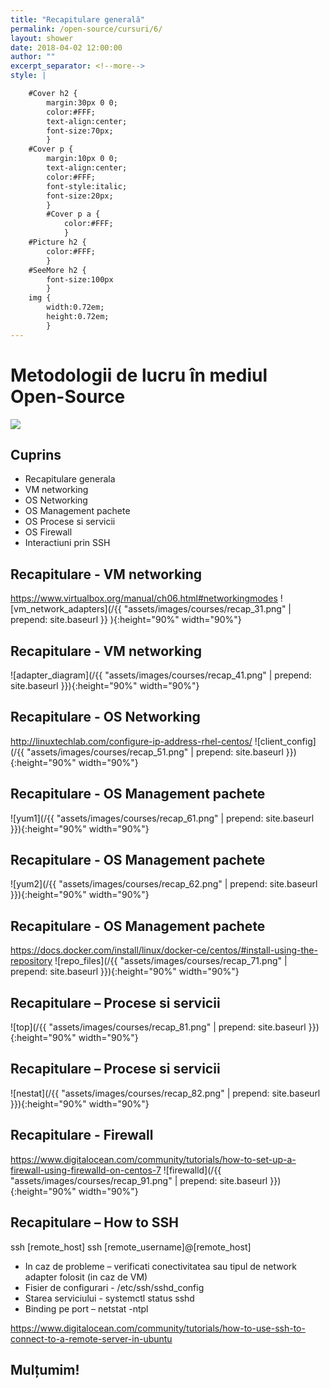 ```yaml
---
title: "Recapitulare generală"
permalink: /open-source/cursuri/6/
layout: shower
date: 2018-04-02 12:00:00
author: ""
excerpt_separator: <!--more-->
style: |

    #Cover h2 {
        margin:30px 0 0;
        color:#FFF;
        text-align:center;
        font-size:70px;
        }
    #Cover p {
        margin:10px 0 0;
        text-align:center;
        color:#FFF;
        font-style:italic;
        font-size:20px;
        }
        #Cover p a {
            color:#FFF;
            }
    #Picture h2 {
        color:#FFF;
        }
    #SeeMore h2 {
        font-size:100px
        }
    img {
        width:0.72em;
        height:0.72em;
        }
---
```


# Metodologii de lucru în mediul Open-Source
![](https://upload.wikimedia.org/wikipedia/commons/1/1d/BlankMap-World-WWII.PNG)

## Cuprins
- Recapitulare generala
- VM networking
- OS Networking
- OS Management pachete
- OS Procese si servicii
- OS Firewall
- Interactiuni prin SSH

## Recapitulare - VM networking
https://www.virtualbox.org/manual/ch06.html#networkingmodes
![vm_network_adapters](/{{ "assets/images/courses/recap_31.png" | prepend: site.baseurl }} ){:height="90%" width="90%"}

## Recapitulare - VM networking
![adapter_diagram](/{{ "assets/images/courses/recap_41.png" | prepend: site.baseurl }}){:height="90%" width="90%"}

## Recapitulare - OS Networking
http://linuxtechlab.com/configure-ip-address-rhel-centos/
![client_config](/{{ "assets/images/courses/recap_51.png" | prepend: site.baseurl }}){:height="90%" width="90%"}

## Recapitulare - OS Management pachete
![yum1](/{{ "assets/images/courses/recap_61.png" | prepend: site.baseurl }}){:height="90%" width="90%"}

## Recapitulare - OS Management pachete
![yum2](/{{ "assets/images/courses/recap_62.png" | prepend: site.baseurl }}){:height="90%" width="90%"}

## Recapitulare - OS Management pachete
https://docs.docker.com/install/linux/docker-ce/centos/#install-using-the-repository
![repo_files](/{{ "assets/images/courses/recap_71.png" | prepend: site.baseurl }}){:height="90%" width="90%"}

## Recapitulare – Procese si servicii
![top](/{{ "assets/images/courses/recap_81.png" | prepend: site.baseurl }}){:height="90%" width="90%"}

## Recapitulare – Procese si servicii
![nestat](/{{ "assets/images/courses/recap_82.png" | prepend: site.baseurl }}){:height="90%" width="90%"}

## Recapitulare - Firewall
https://www.digitalocean.com/community/tutorials/how-to-set-up-a-firewall-using-firewalld-on-centos-7
![firewalld](/{{ "assets/images/courses/recap_91.png" | prepend: site.baseurl }}){:height="90%" width="90%"}

## Recapitulare – How to SSH
ssh [remote_host]
ssh [remote_username]@[remote_host]

- In caz de probleme – verificati conectivitatea sau tipul de network adapter folosit (in caz de VM) 
- Fisier de configurari - /etc/ssh/sshd_config
- Starea serviciului - systemctl status sshd
- Binding pe port – netstat -ntpl

https://www.digitalocean.com/community/tutorials/how-to-use-ssh-to-connect-to-a-remote-server-in-ubuntu

## Mulțumim!
